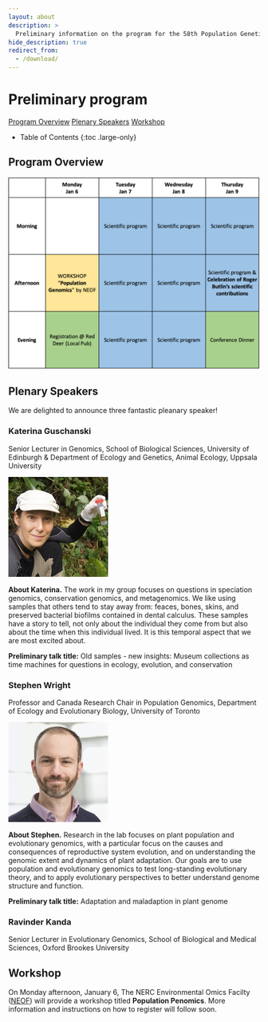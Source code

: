 ```yaml
---
layout: about
description: >
  Preliminary information on the program for the 58th Population Genetics Group meeting
hide_description: true
redirect_from:
  - /download/
---
```


# Preliminary program

[Program Overview](#program-overview) [Plenary Speakers](#plenary-speakers) [Workshop](#workshop)

- Table of Contents
{:toc .large-only}

## Program Overview

![Program Overview](/assets/img/preliminary_program.png)

## Plenary Speakers

We are delighted to announce three fantastic pleanary speaker!

### Katerina Guschanski
Senior Lecturer in Genomics, School of Biological Sciences, University of Edinburgh & Department of Ecology and Genetics, Animal Ecology, Uppsala University 

![200x200](/assets/img/KaterinaGuschanskismaller.jpeg "Katerina Guschanski")

**About Katerina.** The work in my group focuses on questions in speciation genomics, conservation genomics, and metagenomics. We like using samples that others tend to stay away from: feaces, bones, skins, and preserved bacterial biofilms contained in dental calculus. These samples have a story to tell, not only about the individual they come from but also about the time when this individual lived. It is this temporal aspect that we are most excited about. 

**Preliminary talk title:** Old samples - new insights: Museum collections as time machines for questions in ecology, evolution, and conservation

### Stephen Wright
Professor and Canada Research Chair in Population Genomics, Department of Ecology and Evolutionary Biology, University of Toronto

![200x200](/assets/img/StephenWrightsmaller.jpg "Stephen Wright")

**About Stephen.** Research in the lab focuses on plant population and evolutionary genomics, with a particular focus on the causes and consequences of reproductive system evolution, and on understanding the genomic extent and dynamics of plant adaptation. Our goals are to use population and evolutionary genomics to test long-standing evolutionary theory, and to apply evolutionary perspectives to better understand genome structure and function. 

**Preliminary talk title:** Adaptation and maladaption in plant genome

### Ravinder Kanda
Senior Lecturer in Evolutionary Genomics, School of Biological and Medical Sciences, Oxford Brookes University

## Workshop

On Monday afternoon, January 6, The NERC Environmental Omics Facilty ([NEOF](https://neof.org.uk/training/)) will provide a workshop titled **Population Penomics**. More information and instructions on how to register will follow soon.



